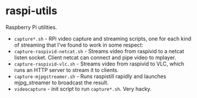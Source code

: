 raspi-utils
===========

Raspberry Pi utilities.

* `capture*.sh` - RPi video capture and streaming scripts, one for each kind of streaming that I've found to work in some respect:
 * `capture-raspivid-netcat.sh` - Streams video from raspivid to a netcat listen socket. Client netcat can connect and pipe video to mplayer.
 * `capture-raspivid-vlc.sh` - Streams video from raspivid to VLC, which runs an HTTP server to stream it to clients.
 * `capture-mjpgstreamer.sh` - Runs raspistill rapidly and launches mjpg_streamer to broadcast the result.
* `videocapture` - init script to run `capture*.sh`. Very hacky.
